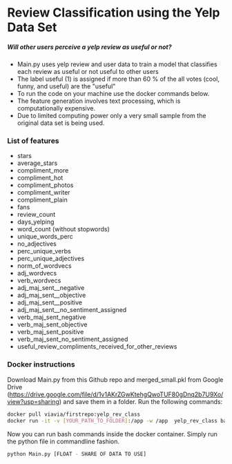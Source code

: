 # Review Classification using the Yelp Data Set
##### Will other users perceive a yelp review as useful or not?
- Main.py uses yelp review and user data to train a model that classifies each review as useful or not useful to other users
- The label useful (1) is assigned if more than 60 % of the all votes (cool, funny, and useful) are the "useful"
- To run the code on your machine use the docker commands below.
- The feature generation involves text processing, which is computationally expensive.
- Due to limited computing power only a very small sample from the original data set is being used.

### List of features

- stars
- average_stars
- compliment_more
- compliment_hot
- compliment_photos
- compliment_writer
- compliment_plain
- fans
- review_count
- days_yelping
- word_count (without stopwords)
- unique_words_perc
- no_adjectives
- perc_unique_verbs
- perc_unique_adjectives
- norm_of_wordvecs
- adj_wordvecs
- verb_wordvecs
- adj_maj_sent__negative
- adj_maj_sent__objective
- adj_maj_sent__positive
- adj_maj_sent__no_sentiment_assigned
- verb_maj_sent_negative
- verb_maj_sent_objective
- verb_maj_sent_positive
- verb_maj_sent_no_sentiment_assigned
- useful_review_compliments_received_for_other_reviews
                       

### Docker instructions

Download Main.py from this Github repo and merged_small.pkl from Google Drive (https://drive.google.com/file/d/1v1AKrZGwKtehgQwoTUF80gDnq2b7U9Xo/view?usp=sharing) and save them in a folder. Run the following commands:

```sh
docker pull viavia/firstrepo:yelp_rev_class
docker run -it -v [YOUR_PATH_TO_FOLDER]:/app -w /app  yelp_rev_class bash
```
Now you can run bash commands inside the docker container. Simply run the python file in commandline fashion.

```sh
python Main.py [FLOAT - SHARE OF DATA TO USE]
```

